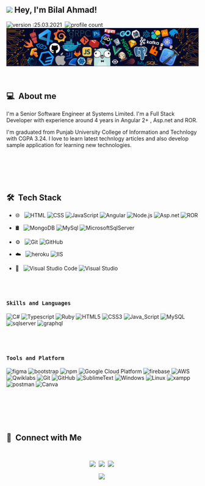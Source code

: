 ## <img src="https://github.com/himanshusharma89/himanshusharma89/blob/master/Hi.gif" width="25px"> Hey, I'm Bilal Ahmad!
![version :25.03.2021](https://img.shields.io/badge/version-25.03.2021-informational)&nbsp;
![profile count](https://komarev.com/ghpvc/?username=billypentester&color=red)&nbsp;
![](https://raw.githubusercontent.com/billypentester/billypentester/main/header_.png)

<br>
  
## 💻 &nbsp;About me

<div>
  
  <p>
    I'm a Senior Software Engineer at Systems Limited. I'm a Full Stack Developer with experience around 4 years in Angular 2+ , Asp.net and ROR.
  </p>
  <p>
I'm graduated from Punjab University College of Information and Technlogy with CGPA 3.24. I love to learn latest technlogy articles and also develop sample application for learning new technologies.
    
  </p>
  <br>

</div> 

## &nbsp;
 


## 🛠 &nbsp;Tech Stack

- 🌐 &nbsp;
  ![HTML](https://img.shields.io/badge/HTML5-E34F26?style=flat&logo=html5&logoColor=white)
  ![CSS](https://img.shields.io/badge/CSS3-1572B6?style=flat&logo=css3&logoColor=white)
  ![JavaScript](https://img.shields.io/badge/JavaScript-323330?style=flat&logo=javascript&logoColor=F7DF1E)
  ![Angular](https://img.shields.io/badge/Angular-E34F26?style=flat&logo=angular&logoColor=white)
  ![Node.js](https://img.shields.io/badge/Node.js-339933?style=flat&logo=nodedotjs&logoColor=white)
  ![Asp.net](https://img.shields.io/badge/Asp.net-blue?style=flat&logo=dotnet&logoColor=white)
  ![ROR](https://img.shields.io/badge/Ruby%20on%20Rails-red?style=flat&logo=ruby&logoColor=white)
  
- 🛢 &nbsp;
  ![MongoDB](https://img.shields.io/badge/MongoDB-4EA94B?style=flat&logo=mongodb&logoColor=white)
  ![MySql](https://img.shields.io/badge/MySQL-00000F?style=flat&logo=mysql&logoColor=white)
  ![MicrosoftSqlServer](https://img.shields.io/badge/Microsoft_SQL_Server-CC2927?style=flat&logo=microsoft-sql-server&logoColor=white)
  
- ⚙️ &nbsp;
  ![Git](https://img.shields.io/badge/-Git-333333?style=flat&logo=git)
  ![GitHub](https://img.shields.io/badge/-GitHub-333333?style=flat&logo=github)

- ☁️ &nbsp;
  ![heroku](https://img.shields.io/badge/Heroku-430098?style=flat&logo=heroku&logoColor=white)
  ![IIS](https://img.shields.io/badge/IIS-blue?style=flat&logo=microsoft&logoColor=white)
  
- 🔧 &nbsp;
  ![Visual Studio Code](https://img.shields.io/badge/-Visual%20Studio%20Code-333333?style=flat&logo=visual-studio-code&logoColor=007ACC)
  ![Visual Studio](https://img.shields.io/badge/-Visual%20Studio-purple?style=flat&logo=visual-studio&logoColor=007ACC)
  

## &nbsp;

<h4><b><samp>Skills and Languages</samp></b></h4>

![C#](https://img.shields.io/badge/C-27338e?style=flat&logo=c#&logoColor=white)
![Typescript](https://img.shields.io/badge/Typescript-00599C?style=flat&logo=typescript&logoColor=white)
![Ruby](https://img.shields.io/badge/Ruby-013243?style=flat&logo=ruby&logoColor=white)
![HTML5](https://img.shields.io/badge/HTML5-E34F26?style=flat&logo=HTML5&logoColor=white)
![CSS3](https://img.shields.io/badge/CSS3-1572B6?style=flat&logo=CSS3&logoColor=white)
![Java_Script](https://img.shields.io/badge/Java-ED8B00?style=flat&logo=java&logoColor=white)
![MySQL](https://img.shields.io/badge/MySQL-4479A1?style=flat&logo=MySQL&logoColor=white)
![sqlserver](https://img.shields.io/badge/Microsoft%20SQL%20Sever-CC2927?style=flat&logo=microsoft%20sql%20server&logoColor=white)
![graphql](https://img.shields.io/badge/GraphQl-E10098?style=flat&logo=graphql&logoColor=white)


##  &nbsp; 

<h4><b><samp>Tools and Platform</samp></b></h4>

![figma](https://img.shields.io/badge/Figma-F24E1E?style=flat&logo=figma&logoColor=white)
![bootstrap](https://img.shields.io/badge/Bootstrap-563D7C?style=flat&logo=bootstrap&logoColor=white)
![npm](https://img.shields.io/badge/npm-CB3837?style=flat&logo=npm&logoColor=white)
![Google Cloud Platform](https://img.shields.io/badge/Google_Cloud-4285F4?style=flat&logo=google-cloud&logoColor=white)
![firebase](https://img.shields.io/badge/firebase-ffca28?style=flat&logo=firebase&logoColor=black)
![AWS](https://img.shields.io/badge/Amazon_AWS-232F3E?style=flat&logo=amazon-aws&logoColor=white)
![Qwiklabs](https://img.shields.io/badge/Qwiklabs-F5CD0E?style=flat&logo=Qwiklabs&logoColor=800000)
![Git](https://img.shields.io/badge/Git-F05032?style=flat&logo=Git&logoColor=white)
![GitHub](https://img.shields.io/badge/GitHub-181717?style=flat&logo=github)
![SublimeText](https://img.shields.io/badge/sublime_text-%23575757.svg?&style=flat&logo=sublime-text&logoColor=important)
![Windows](https://img.shields.io/badge/Windows-0078D6?style=flat&logo=windows&logoColor=white)
![Linux](https://img.shields.io/badge/Linux-FCC624?style=flat&logo=linux&logoColor=black)
![xampp](https://img.shields.io/badge/Xampp-F37623?style=flat&logo=xampp&logoColor=white)
![postman](https://img.shields.io/badge/Postman-FF6C37?style=flat&logo=Postman&logoColor=white)
![Canva](https://img.shields.io/badge/Canva-%2300C4CC.svg?&style=flat&logo=Canva&logoColor=white)

##    

<br>



## 🔗 &nbsp;Connect with Me

<br>

<p>
  <p align="center">
    <a href="https://www.facebook.com/lion.jutt/"><img src="https://img.shields.io/badge/-Facebook-1877F2?style=flat&logo=Facebook&logoColor=white"/></a>&nbsp;
    <a href="https://instagram.com/bilal14078"><img src="https://img.shields.io/badge/-Instagram-E4405F?style=flat&logo=Instagram&logoColor=white"/></a>&nbsp;
    <a href="https://linkedin.com/in/bilal-ahmad-145625155"><img src="https://img.shields.io/badge/-Linkedin-0077B5?style=flat&logo=Linkedin&logoColor=white"/></a>&nbsp;
  </p>
  
  
  <p align="center">
    <a href="mailto:bilal.ahmad14087@gmail.com"><img src="https://img.shields.io/badge/-bilal.ahmad14087@gmail.com-D14836?style=flat&logo=Gmail&logoColor=white"/></a>&nbsp;
  </p>
  
  
</p>


